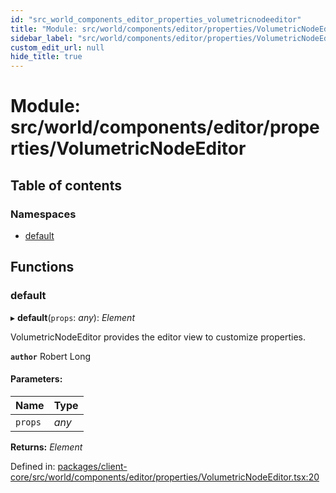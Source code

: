 ```yaml
---
id: "src_world_components_editor_properties_volumetricnodeeditor"
title: "Module: src/world/components/editor/properties/VolumetricNodeEditor"
sidebar_label: "src/world/components/editor/properties/VolumetricNodeEditor"
custom_edit_url: null
hide_title: true
---
```


# Module: src/world/components/editor/properties/VolumetricNodeEditor

## Table of contents

### Namespaces

- [default](src_world_components_editor_properties_volumetricnodeeditor.default.md)

## Functions

### default

▸ **default**(`props`: *any*): *Element*

VolumetricNodeEditor provides the editor view to customize properties.

**`author`** Robert Long

#### Parameters:

Name | Type |
:------ | :------ |
`props` | *any* |

**Returns:** *Element*

Defined in: [packages/client-core/src/world/components/editor/properties/VolumetricNodeEditor.tsx:20](https://github.com/xr3ngine/xr3ngine/blob/a16a45d7e/packages/client-core/src/world/components/editor/properties/VolumetricNodeEditor.tsx#L20)
